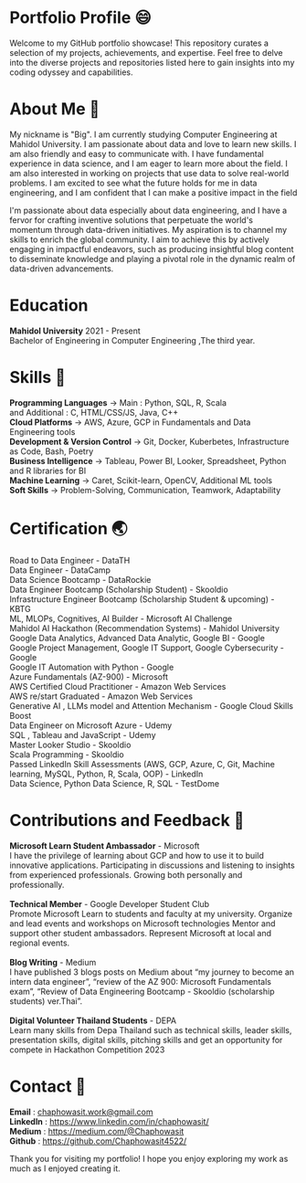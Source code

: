 # Portfolio Profile :smile:
Welcome to my GitHub portfolio showcase! This repository curates a selection of my projects, achievements, and expertise. Feel free to delve into the diverse projects and repositories listed here to gain insights into my coding odyssey and capabilities.

# About Me :whale2:
My nickname is "Big". I am currently studying Computer Engineering at Mahidol University. I am passionate about data and love to learn new skills. I am also friendly and easy to communicate with. I have fundamental experience in data science, and I am eager to learn more about the field. I am also interested in working on projects that use data to solve real-world problems. I am excited to see what the future holds for me in data engineering, and I am confident that I can make a positive impact in the field

I'm passionate about data especially about data engineering, and I have a fervor for crafting inventive solutions that perpetuate the world's momentum through data-driven initiatives. My aspiration is to channel my skills to enrich the global community. I aim to achieve this by actively engaging in impactful endeavors, such as producing insightful blog content to disseminate knowledge and playing a pivotal role in the dynamic realm of data-driven advancements.

# Education
**Mahidol University** 
2021 - Present<br />
Bachelor of Engineering in Computer Engineering ,The third year.<br />

# Skills :honeybee:
**Programming Languages**               -> Main : Python, SQL, R, Scala<br />
and Additional : C, HTML/CSS/JS, Java, C++<br />
**Cloud Platforms**                     -> AWS, Azure, GCP in Fundamentals and Data Engineering tools<br />
**Development & Version Control**       -> Git, Docker, Kuberbetes, Infrastructure as Code, Bash, Poetry<br />
**Business Intelligence**               -> Tableau, Power BI, Looker, Spreadsheet, Python and R libraries for BI<br />
**Machine Learning**                    -> Caret, Scikit-learn, OpenCV, Additional ML tools<br />
**Soft Skills**                       -> Problem-Solving, Communication, Teamwork, Adaptability

# Certification :earth_asia:
Road to Data Engineer - DataTH<br />
Data Engineer - DataCamp<br />
Data Science Bootcamp - DataRockie<br />
Data Engineer Bootcamp (Scholarship Student) - Skooldio<br />
Infrastructure Engineer Bootcamp (Scholarship Student & upcoming) - KBTG<br />
ML, MLOPs, Cognitives, AI Builder - Microsoft AI Challenge<br />
Mahidol AI Hackathon (Recommendation Systems) - Mahidol University<br />
Google Data Analytics, Advanced Data Analytic, Google BI - Google<br />
Google Project Management, Google IT Support, Google Cybersecurity - Google<br />
Google IT Automation with Python - Google<br />
Azure Fundamentals (AZ-900) - Microsoft<br />
AWS Certified Cloud Practitioner - Amazon Web Services<br />
AWS re/start Graduated - Amazon Web Services<br />
Generative AI , LLMs model and Attention Mechanism - Google Cloud Skills Boost<br />
Data Engineer on Microsoft Azure - Udemy<br />
SQL , Tableau and JavaScript - Udemy<br />
Master Looker Studio - Skooldio<br />
Scala Programming - Skooldio<br />
Passed LinkedIn Skill Assessments (AWS, GCP, Azure, C, Git, Machine learning, MySQL, Python, R, Scala, OOP) - LinkedIn<br />
Data Science, Python Data Science, R, SQL - TestDome

# Contributions and Feedback :milky_way:
**Microsoft Learn Student Ambassador** - Microsoft <br />
I have the privilege of learning about GCP and how to use it to build innovative applications. Participating in discussions and
listening to insights from experienced professionals. Growing both personally and professionally. <br /><br />
**Technical Member** - Google Developer Student Club <br />
Promote Microsoft Learn to students and faculty at my university.
Organize and lead events and workshops on Microsoft technologies
Mentor and support other student ambassadors.
Represent Microsoft at local and regional events. <br /><br />
**Blog Writing** - Medium <br />
I have published 3 blogs posts on Medium about “my journey to become an intern data engineer”, “review of the AZ 900: Microsoft
Fundamentals exam”, “Review of Data Engineering Bootcamp - Skooldio (scholarship students) ver.Thai”.<br /><br />
**Digital Volunteer Thailand Students** - DEPA <br />
Learn many skills from Depa Thailand such as technical skills, leader skills, presentation skills, digital skills, pitching skills and get
an opportunity for compete in Hackathon Competition 2023 <br />


# Contact :ghost:
**Email** : chaphowasit.work@gmail.com <br>
**LinkedIn** : https://www.linkedin.com/in/chaphowasit/ <br>
**Medium** : https://medium.com/@Chaphowasit <br>
**Github** : https://github.com/Chaphowasit4522/ <br>

Thank you for visiting my portfolio! I hope you enjoy exploring my work as much as I enjoyed creating it.

